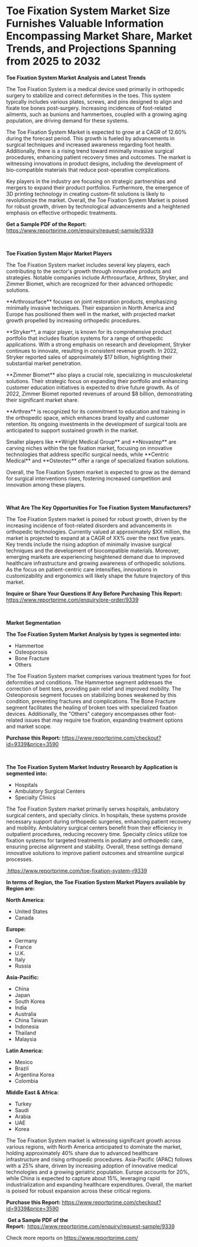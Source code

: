 <p><h1>Toe Fixation System Market Size Furnishes Valuable Information Encompassing Market Share, Market Trends, and Projections Spanning from 2025 to 2032</h1></p><p><strong>Toe Fixation System Market Analysis and Latest Trends</strong></p>
<p><p>The Toe Fixation System is a medical device used primarily in orthopedic surgery to stabilize and correct deformities in the toes. This system typically includes various plates, screws, and pins designed to align and fixate toe bones post-surgery. Increasing incidences of foot-related ailments, such as bunions and hammertoes, coupled with a growing aging population, are driving demand for these systems.</p><p>The Toe Fixation System Market is expected to grow at a CAGR of 12.60% during the forecast period. This growth is fueled by advancements in surgical techniques and increased awareness regarding foot health. Additionally, there is a rising trend toward minimally invasive surgical procedures, enhancing patient recovery times and outcomes. The market is witnessing innovations in product designs, including the development of bio-compatible materials that reduce post-operative complications.</p><p>Key players in the industry are focusing on strategic partnerships and mergers to expand their product portfolios. Furthermore, the emergence of 3D printing technology in creating custom-fit solutions is likely to revolutionize the market. Overall, the Toe Fixation System Market is poised for robust growth, driven by technological advancements and a heightened emphasis on effective orthopedic treatments.</p></p>
<p><strong>Get a Sample PDF of the Report:&nbsp;</strong> <a href="https://www.reportprime.com/enquiry/request-sample/9339?utm_campaign=3511&utm_medium=2&utm_source=Github&utm_content=ia&utm_term=20032025&utm_id=toe-fixation-system">https://www.reportprime.com/enquiry/request-sample/9339</a></p>
<p>&nbsp;</p>
<p><strong>Toe Fixation System Major Market Players</strong></p>
<p><p>The Toe Fixation System market includes several key players, each contributing to the sector's growth through innovative products and strategies. Notable companies include Arthrosurface, Arthrex, Stryker, and Zimmer Biomet, which are recognized for their advanced orthopedic solutions.</p><p>**Arthrosurface** focuses on joint restoration products, emphasizing minimally invasive techniques. Their expansion in North America and Europe has positioned them well in the market, with projected market growth propelled by increasing orthopedic procedures.</p><p>**Stryker**, a major player, is known for its comprehensive product portfolio that includes fixation systems for a range of orthopedic applications. With a strong emphasis on research and development, Stryker continues to innovate, resulting in consistent revenue growth. In 2022, Stryker reported sales of approximately $17 billion, highlighting their substantial market penetration.</p><p>**Zimmer Biomet** also plays a crucial role, specializing in musculoskeletal solutions. Their strategic focus on expanding their portfolio and enhancing customer education initiatives is expected to drive future growth. As of 2022, Zimmer Biomet reported revenues of around $8 billion, demonstrating their significant market share.</p><p>**Arthrex** is recognized for its commitment to education and training in the orthopedic space, which enhances brand loyalty and customer retention. Its ongoing investments in the development of surgical tools are anticipated to support sustained growth in the market.</p><p>Smaller players like **Wright Medical Group** and **Novastep** are carving niches within the toe fixation market, focusing on innovative technologies that address specific surgical needs, while **Centric Medical** and **Osteotec** offer a range of specialized fixation solutions.</p><p>Overall, the Toe Fixation System market is expected to grow as the demand for surgical interventions rises, fostering increased competition and innovation among these players.</p></p>
<p>&nbsp;</p>
<p><strong>What Are The Key Opportunities For Toe Fixation System Manufacturers?</strong></p>
<p><p>The Toe Fixation System market is poised for robust growth, driven by the increasing incidence of foot-related disorders and advancements in orthopedic technologies. Currently valued at approximately $XX million, the market is projected to expand at a CAGR of XX% over the next five years. Key trends include the rising adoption of minimally invasive surgical techniques and the development of biocompatible materials. Moreover, emerging markets are experiencing heightened demand due to improved healthcare infrastructure and growing awareness of orthopedic solutions. As the focus on patient-centric care intensifies, innovations in customizability and ergonomics will likely shape the future trajectory of this market.</p></p>
<p><strong>Inquire or Share Your Questions If Any Before Purchasing This Report:</strong> <a href="https://www.reportprime.com/enquiry/pre-order/9339?utm_campaign=3511&utm_medium=2&utm_source=Github&utm_content=ia&utm_term=20032025&utm_id=toe-fixation-system">https://www.reportprime.com/enquiry/pre-order/9339</a></p>
<p>&nbsp;</p>
<p><strong>Market Segmentation</strong></p>
<p><strong>The Toe Fixation System Market Analysis by types is segmented into:</strong></p>
<p><ul><li>Hammertoe</li><li>Osteoporosis</li><li>Bone Fracture</li><li>Others</li></ul></p>
<p><p>The Toe Fixation System market comprises various treatment types for foot deformities and conditions. The Hammertoe segment addresses the correction of bent toes, providing pain relief and improved mobility. The Osteoporosis segment focuses on stabilizing bones weakened by this condition, preventing fractures and complications. The Bone Fracture segment facilitates the healing of broken toes with specialized fixation devices. Additionally, the "Others" category encompasses other foot-related issues that may require toe fixation, expanding treatment options and market scope.</p></p>
<p><strong>Purchase this Report:&nbsp;</strong><a href="https://www.reportprime.com/checkout?id=9339&price=3590&utm_campaign=3511&utm_medium=2&utm_source=Github&utm_content=ia&utm_term=20032025&utm_id=toe-fixation-system">https://www.reportprime.com/checkout?id=9339&price=3590</a></p>
<p>&nbsp;</p>
<p><strong>The Toe Fixation System Market Industry Research by Application is segmented into:</strong></p>
<p><ul><li>Hospitals</li><li>Ambulatory Surgical Centers</li><li>Specialty Clinics</li></ul></p>
<p><p>The Toe Fixation System market primarily serves hospitals, ambulatory surgical centers, and specialty clinics. In hospitals, these systems provide necessary support during orthopedic surgeries, enhancing patient recovery and mobility. Ambulatory surgical centers benefit from their efficiency in outpatient procedures, reducing recovery time. Specialty clinics utilize toe fixation systems for targeted treatments in podiatry and orthopedic care, ensuring precise alignment and stability. Overall, these settings demand innovative solutions to improve patient outcomes and streamline surgical processes.</p></p>
<p><a href="https://www.reportprime.com/toe-fixation-system-r9339?utm_campaign=3511&utm_medium=2&utm_source=Github&utm_content=ia&utm_term=20032025&utm_id=toe-fixation-system">&nbsp;https://www.reportprime.com/toe-fixation-system-r9339</a></p>
<p><strong>In terms of Region, the Toe Fixation System Market Players available by Region are:</strong></p>
<p>
    <p> <strong> North America: </strong>
        <ul>
            <li>United States</li>
            <li>Canada</li>
        </ul>
        </p> 
    <p> <strong> Europe: </strong>
        <ul>
            <li>Germany</li>
            <li>France</li>
            <li>U.K.</li>
            <li>Italy</li>
            <li>Russia</li>
        </ul>
        </p> 
    <p> <strong> Asia-Pacific: </strong>
        <ul>
            <li>China</li>
            <li>Japan</li>
            <li>South Korea</li>
            <li>India</li>
            <li>Australia</li>
            <li>China Taiwan</li>
            <li>Indonesia</li>
            <li>Thailand</li>
            <li>Malaysia</li>
        </ul>
        </p> 
    <p> <strong> Latin America: </strong>
        <ul>
            <li>Mexico</li>
            <li>Brazil</li>
            <li>Argentina Korea</li>
            <li>Colombia</li>
        </ul>
        </p> 
    <p> <strong> Middle East & Africa: </strong>
        <ul>
            <li>Turkey</li>
            <li>Saudi</li>
            <li>Arabia</li>
            <li>UAE</li>
            <li>Korea</li>
        </ul>
    </p>
    </p>
<p><p>The Toe Fixation System market is witnessing significant growth across various regions, with North America anticipated to dominate the market, holding approximately 40% share due to advanced healthcare infrastructure and rising orthopedic procedures. Asia-Pacific (APAC) follows with a 25% share, driven by increasing adoption of innovative medical technologies and a growing geriatric population. Europe accounts for 20%, while China is expected to capture about 15%, leveraging rapid industrialization and expanding healthcare expenditures. Overall, the market is poised for robust expansion across these critical regions.</p></p>
<p><strong>Purchase this Report: </strong><a href="https://www.reportprime.com/checkout?id=9339&price=3590&utm_campaign=3511&utm_medium=2&utm_source=Github&utm_content=ia&utm_term=20032025&utm_id=toe-fixation-system">https://www.reportprime.com/checkout?id=9339&price=3590</a></p>
<p>&nbsp;<strong>Get a Sample PDF of the Report:&nbsp;&nbsp;</strong><a href="https://www.reportprime.com/enquiry/request-sample/9339?utm_campaign=3511&utm_medium=2&utm_source=Github&utm_content=ia&utm_term=20032025&utm_id=toe-fixation-system">https://www.reportprime.com/enquiry/request-sample/9339</a></p>
<p><strong></strong></p>
<p>Check more reports on <a href="https://www.reportprime.com/?utm_campaign=3511&utm_medium=2&utm_source=Github&utm_content=ia&utm_term=20032025&utm_id=toe-fixation-system">https://www.reportprime.com/</a></p>
